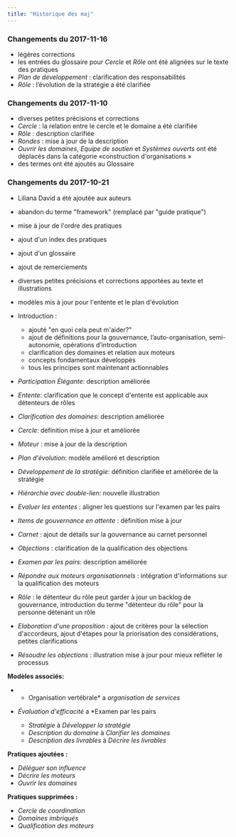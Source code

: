 ```yaml
---
title: "Historique des maj"
---
```



### Changements du 2017-11-16

- légères corrections
- les entrées du glossaire pour *Cercle* et *Rôle* ont été alignées sur le texte des pratiques
- *Plan de développement* : clarification des responsabilités
- *Rôle* : l’évolution de la stratégie a été clarifiée


### Changements du 2017-11-10

- diverses petites précisions et corrections
- *Cercle* : la relation entre le cercle et le domaine a été clarifiée
- *Rôle* : description clarifiée
- *Rondes* : mise à jour de la description
- *Ouvrir les domaines*, *Equipe de soutien* et *Systèmes ouverts* ont été déplacés dans la catégorie «construction d'organisations »
- des termes ont été ajoutés au Glossaire


### Changements du 2017-10-21

- Liliana David a été ajoutée aux auteurs
- abandon du terme "framework" (remplacé par "guide pratique")
- mise à jour de l'ordre des pratiques
- ajout d'un index des pratiques 
- ajout d'un glossaire 
- ajout de remerciements
- diverses petites précisions et corrections apportées au texte et illustrations
- modèles mis à jour pour l'entente et le plan d'évolution



- Introduction : 
    - ajouté "en quoi cela peut m'aider?"
    - ajout de définitions pour la gouvernance, l’auto-organisation, semi-autonomie, opérations d’introduction
    - clarification des domaines et relation aux moteurs
    - concepts fondamentaux développés
    - tous les principes sont maintenant actionnables



- *Participation Élégante*: description améliorée
- *Entente*: clarification que le concept d'entente est applicable aux détenteurs de rôles
- *Clarification des domaines*: description améliorée
- *Cercle*: définition mise à jour et améliorée
- *Moteur* : mise à jour de la description
- *Plan d'évolution*: modèle amélioré et description
- *Développement de la stratégie*: définition clarifiée et améliorée de la stratégie
- *Hiérarchie avec double-lien*: nouvelle illustration



- *Evaluer les ententes* : aligner les questions sur l'examen par les pairs
- *Items de gouvernance en attente* : définition mise à jour
- *Carnet* : ajout de détails sur la gouvernance au carnet personnel
- *Objections* : clarification de la qualification des objections
- *Examen par les pairs*: description améliorée
- *Répondre aux moteurs organisationnels* : intégration d'informations sur la qualification des moteurs
- *Rôle* : le détenteur du rôle peut garder à jour un backlog de gouvernance, introduction du terme "détenteur du rôle" pour la personne détenant un rôle
- *Elaboration d'une proposition* : ajout de critères pour la sélection d'accordeurs, ajout d'étapes pour la priorisation des considérations, petites clarifications
- *Résoudre les objections* : illustration mise à jour pour mieux refléter le processus



**Modèles associés:**

- * Organisation vertébrale* a *organisation de services*
- *Évaluation d'efficacité* a *Examen par les pairs</li> 
    
    - *Stratégie* à *Développer la stratégie*
    - *Description du domaine* à *Clarifier les domaines*
    - *Description des livrables* à *Décrire les livrables*</ul> 
    
    
    
    **Pratiques ajoutées :**
    
    - *Déléguer son influence*
    - *Décrire les moteurs*
    - *Ouvrir les domaines*
    
    **Pratiques supprimées :**
    
    - *Cercle de coordination*
    - *Domaines imbriqués*
    - *Qualification des moteurs*